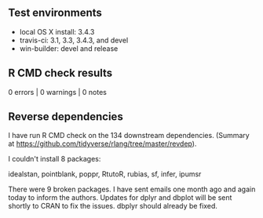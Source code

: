 
## Test environments

* local OS X install: 3.4.3
* travis-ci: 3.1, 3.3, 3.4.3, and devel
* win-builder: devel and release


## R CMD check results

0 errors | 0 warnings | 0 notes


## Reverse dependencies

I have run R CMD check on the 134 downstream dependencies. (Summary at
https://github.com/tidyverse/rlang/tree/master/revdep).

I couldn't install 8 packages:

  idealstan, pointblank, poppr, RtutoR, rubias, sf, infer, ipumsr

There were 9 broken packages. I have sent emails one month ago and
again today to inform the authors. Updates for dplyr and dbplot will
be sent shortly to CRAN to fix the issues. dbplyr should already be
fixed.
